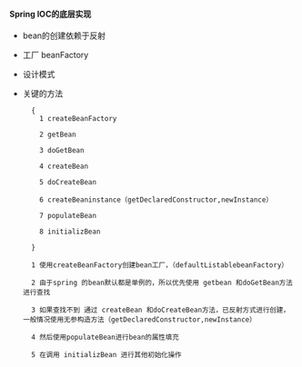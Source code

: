

#### Spring IOC的底层实现

-  bean的创建依赖于反射

- 工厂 beanFactory

- 设计模式

- 关键的方法


        {
          1 createBeanFactory 
          
          2 getBean
          
          3 doGetBean
          
          4 createBean
          
          5 doCreateBean
          
          6 createBeaninstance（getDeclaredConstructor,newInstance）
          
          7 populateBean
        
          8 initializBean
        
        }
        
        1 使用createBeanFactory创建bean工厂，（defaultListablebeanFactory）
        
        2 由于spring 的bean默认都是单例的，所以优先使用 getbean 和doGetBean方法进行查找
        
        3 如果查找不到 通过 createBean 和doCreateBean方法，已反射方式进行创建，一般情况使用无参构造方法（getDeclaredConstructor,newInstance）
        
        4 然后使用populateBean进行bean的属性填充
        
        5 在调用 initializBean 进行其他初始化操作 